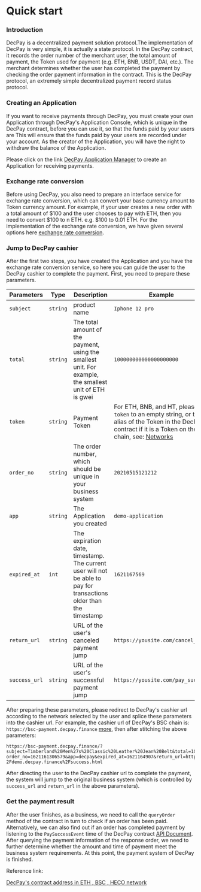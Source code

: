 

# Quick start

### Introduction

DecPay is a decentralized payment solution protocol.The implementation of DecPay is very simple, it is actually a state protocol. In the DecPay contract, it records the order number of the merchant user, the total amount of payment, the Token used for payment (e.g. ETH, BNB, USDT, DAI, etc.). The merchant determines whether the user has completed the payment by checking the order payment information in the contract. This is the DecPay protocol, an extremely simple decentralized payment record status protocol.


### Creating an Application 

If you want to receive payments through DecPay, you must create your own Application through DecPay's Application Console, which is unique in the DecPay contract, before you can use it, so that the funds paid by your users are This will ensure that the funds paid by your users are recorded under your account. As the creator of the Application, you will have the right to withdraw the balance of the Application.

Please click on the link [DecPay Application Manager](https://app.decpay.finance) to create an Application for receiving payments.

### Exchange rate conversion

Before using DecPay, you also need to prepare an interface service for exchange rate conversion, which can convert your base currency amount to Token currency amount. For example, if your user creates a new order with a total amount of $100 and the user chooses to pay with ETH, then you need to convert $100 to n ETH. e.g. $100 to 0.01 ETH. For the implementation of the exchange rate conversion, we have given several options here [exchange rate conversion](./currency-converter.md).


### Jump to DecPay cashier

After the first two steps, you have created the Application and you have the exchange rate conversion service, so here you can guide the user to the DecPay cashier to complete the payment. First, you need to prepare these parameters.

| Parameters | Type | Description | Example |
| --- | --- | --- | --- |
| `subject` | `string` | product name | `Iphone 12 pro` |
| `total` | `string` | The total amount of the payment, using the smallest unit. For example, the smallest unit of ETH is gwei | `100000000000000000000` |
| `token` | `string` | Payment Token | For ETH, BNB, and HT, please set `token` to an empty string, or to an alias of the Token in the DecPay contract if it is a Token on the chain, see: [Networks](../networks/) | order_no
| `order_no` | `string` | The order number, which should be unique in your business system | `20210515121212` |
| `app` | `string` | The Application you created | `demo-application` |
| `expired_at` | `int` | The expiration date, timestamp. The current user will not be able to pay for transactions older than the timestamp | `1621167569` |
| `return_url` | `string` | URL of the user's canceled payment jump | `https://yousite.com/cancel_pay` |
| `success_url` | `string` | URL of the user's successful payment jump | `https://yousite.com/pay_success` |

After preparing these parameters, please redirect to DecPay's cashier url according to the network selected by the user and splice these parameters into the cashier url. For example, the cashier url of DecPay's BSC chain is: `https://bsc-payment.decpay.finance` [more](../networks/), then after stitching the above parameters:

```
https://bsc-payment.decpay.finance/?subject=Timberland%20Men%27s%20Classic%20Leather%20Jean%20Belt&total=10000000000000000&token=& order_no=1621161306579&app=decpay&expired_at=1621164907&return_url=https%3A%2F%2Fdemo.decpay.finance&success_url=https%3A%2F%2F 2Fdemo.decpay.finance%2Fsuccess.html
```

After directing the user to the DecPay cashier url to complete the payment, the system will jump to the original business system (which is controlled by `success_url` and `return_url` in the above parameters).

### Get the payment result

After the user finishes, as a business, we need to call the `queryOrder` method of the contract in turn to check if an order has been paid. Alternatively, we can also find out if an order has completed payment by listening to the `PaySuccessEvent` time of the DecPay contract [API Document](../api/DecPay). After querying the payment information of the response order, we need to further determine whether the amount and time of payment meet the business system requirements. At this point, the payment system of DecPay is finished.

Reference link:

[DecPay's contract address in ETH , BSC , HECO network](../networks/)
